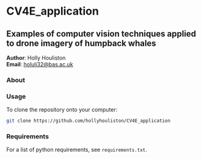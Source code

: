 # CV4E_application
## Examples of computer vision techniques applied to drone imagery of humpback whales

**Author**: Holly Houliston\
**Email**: holuli32@bas.ac.uk

### About


### Usage

To clone the repository onto your computer:
```bash
git clone https://github.com/hollyhouliston/CV4E_application
```

### Requirements

For a list of python requirements, see `requirements.txt`. 
